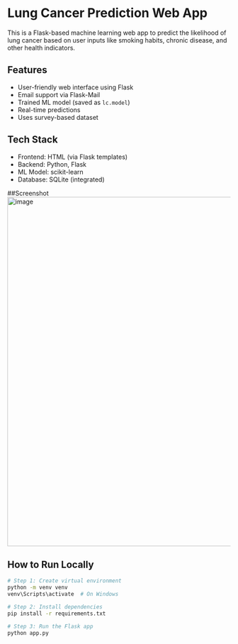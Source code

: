 # Lung Cancer Prediction Web App

This is a Flask-based machine learning web app to predict the likelihood of lung cancer based on user inputs like smoking habits, chronic disease, and other health indicators.


## Features
- User-friendly web interface using Flask
- Email support via Flask-Mail
- Trained ML model (saved as `lc.model`)
- Real-time predictions
- Uses survey-based dataset

## Tech Stack

- Frontend: HTML (via Flask templates)
- Backend: Python, Flask
- ML Model: scikit-learn
- Database: SQLite (integrated)


##Screenshot
<img width="563" height="788" alt="image" src="https://github.com/user-attachments/assets/4014bfb5-1cb0-4ff4-8676-bf94f15961c8" />

## How to Run Locally

```bash
# Step 1: Create virtual environment
python -m venv venv
venv\Scripts\activate  # On Windows

# Step 2: Install dependencies
pip install -r requirements.txt

# Step 3: Run the Flask app
python app.py
